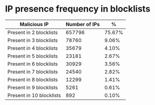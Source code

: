 # IP presence frequency in blocklists
| Malicious IP | Number of IPs | % |
|----|----|----|
| Present in 2 blocklists | 657796 | 75.67% |
| Present in 3 blocklists | 78760 | 9.06% |
| Present in 4 blocklists | 35679 | 4.10% |
| Present in 5 blocklists | 23181 | 2.67% |
| Present in 6 blocklists | 30929 | 3.56% |
| Present in 7 blocklists | 24540 | 2.82% |
| Present in 8 blocklists | 12299 | 1.41% |
| Present in 9 blocklists | 5261 | 0.61% |
| Present in 10 blocklists | 892 | 0.10% |
